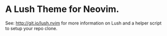 # A Lush Theme for Neovim.

See: http://git.io/lush.nvim for more information on Lush and a helper script
to setup your repo clone.
